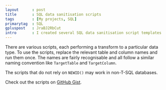 ```yaml
---
layout      : post
title       : SQL data sanitisation scripts
tags        : [My projects, SQL]
primarytag  : SQL
gpluspost   : JraBJ2RbCut
intro       : I created several SQL data sanitisation script templates that can be used to obfuscate data.
---
```


There are various scripts, each performing a transform to a particular data type. To use the scripts, replace the relevant table and column names and run them once. The names are fairly recognisable and all follow a similar naming convention like `TargetTable` and `TargetColumn`. 

The scripts that do not rely on `NEWID()` may work in non-T-SQL databases.

Check out the scripts on [GitHub Gist][1].



[1]: https://gist.github.com/Tyriar/d3635c6b6e32ac406623
